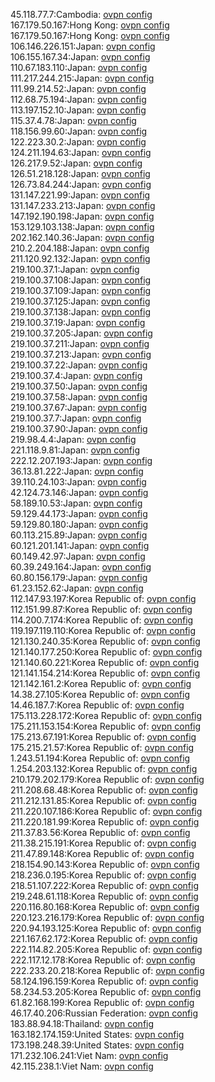 45.118.77.7:Cambodia: [ovpn config](vpn/45_118_77_7.ovpn)  
167.179.50.167:Hong Kong: [ovpn config](vpn/167_179_50_167.ovpn)  
167.179.50.167:Hong Kong: [ovpn config](vpn/167_179_50_167.ovpn)  
106.146.226.151:Japan: [ovpn config](vpn/106_146_226_151.ovpn)  
106.155.167.34:Japan: [ovpn config](vpn/106_155_167_34.ovpn)  
110.67.183.110:Japan: [ovpn config](vpn/110_67_183_110.ovpn)  
111.217.244.215:Japan: [ovpn config](vpn/111_217_244_215.ovpn)  
111.99.214.52:Japan: [ovpn config](vpn/111_99_214_52.ovpn)  
112.68.75.194:Japan: [ovpn config](vpn/112_68_75_194.ovpn)  
113.197.152.10:Japan: [ovpn config](vpn/113_197_152_10.ovpn)  
115.37.4.78:Japan: [ovpn config](vpn/115_37_4_78.ovpn)  
118.156.99.60:Japan: [ovpn config](vpn/118_156_99_60.ovpn)  
122.223.30.2:Japan: [ovpn config](vpn/122_223_30_2.ovpn)  
124.211.194.63:Japan: [ovpn config](vpn/124_211_194_63.ovpn)  
126.217.9.52:Japan: [ovpn config](vpn/126_217_9_52.ovpn)  
126.51.218.128:Japan: [ovpn config](vpn/126_51_218_128.ovpn)  
126.73.84.244:Japan: [ovpn config](vpn/126_73_84_244.ovpn)  
131.147.221.99:Japan: [ovpn config](vpn/131_147_221_99.ovpn)  
131.147.233.213:Japan: [ovpn config](vpn/131_147_233_213.ovpn)  
147.192.190.198:Japan: [ovpn config](vpn/147_192_190_198.ovpn)  
153.129.103.138:Japan: [ovpn config](vpn/153_129_103_138.ovpn)  
202.162.140.36:Japan: [ovpn config](vpn/202_162_140_36.ovpn)  
210.2.204.188:Japan: [ovpn config](vpn/210_2_204_188.ovpn)  
211.120.92.132:Japan: [ovpn config](vpn/211_120_92_132.ovpn)  
219.100.37.1:Japan: [ovpn config](vpn/219_100_37_1.ovpn)  
219.100.37.108:Japan: [ovpn config](vpn/219_100_37_108.ovpn)  
219.100.37.109:Japan: [ovpn config](vpn/219_100_37_109.ovpn)  
219.100.37.125:Japan: [ovpn config](vpn/219_100_37_125.ovpn)  
219.100.37.138:Japan: [ovpn config](vpn/219_100_37_138.ovpn)  
219.100.37.19:Japan: [ovpn config](vpn/219_100_37_19.ovpn)  
219.100.37.205:Japan: [ovpn config](vpn/219_100_37_205.ovpn)  
219.100.37.211:Japan: [ovpn config](vpn/219_100_37_211.ovpn)  
219.100.37.213:Japan: [ovpn config](vpn/219_100_37_213.ovpn)  
219.100.37.22:Japan: [ovpn config](vpn/219_100_37_22.ovpn)  
219.100.37.4:Japan: [ovpn config](vpn/219_100_37_4.ovpn)  
219.100.37.50:Japan: [ovpn config](vpn/219_100_37_50.ovpn)  
219.100.37.58:Japan: [ovpn config](vpn/219_100_37_58.ovpn)  
219.100.37.67:Japan: [ovpn config](vpn/219_100_37_67.ovpn)  
219.100.37.7:Japan: [ovpn config](vpn/219_100_37_7.ovpn)  
219.100.37.90:Japan: [ovpn config](vpn/219_100_37_90.ovpn)  
219.98.4.4:Japan: [ovpn config](vpn/219_98_4_4.ovpn)  
221.118.9.81:Japan: [ovpn config](vpn/221_118_9_81.ovpn)  
222.12.207.193:Japan: [ovpn config](vpn/222_12_207_193.ovpn)  
36.13.81.222:Japan: [ovpn config](vpn/36_13_81_222.ovpn)  
39.110.24.103:Japan: [ovpn config](vpn/39_110_24_103.ovpn)  
42.124.73.146:Japan: [ovpn config](vpn/42_124_73_146.ovpn)  
58.189.10.53:Japan: [ovpn config](vpn/58_189_10_53.ovpn)  
59.129.44.173:Japan: [ovpn config](vpn/59_129_44_173.ovpn)  
59.129.80.180:Japan: [ovpn config](vpn/59_129_80_180.ovpn)  
60.113.215.89:Japan: [ovpn config](vpn/60_113_215_89.ovpn)  
60.121.201.141:Japan: [ovpn config](vpn/60_121_201_141.ovpn)  
60.149.42.97:Japan: [ovpn config](vpn/60_149_42_97.ovpn)  
60.39.249.164:Japan: [ovpn config](vpn/60_39_249_164.ovpn)  
60.80.156.179:Japan: [ovpn config](vpn/60_80_156_179.ovpn)  
61.23.152.62:Japan: [ovpn config](vpn/61_23_152_62.ovpn)  
112.147.93.197:Korea Republic of: [ovpn config](vpn/112_147_93_197.ovpn)  
112.151.99.87:Korea Republic of: [ovpn config](vpn/112_151_99_87.ovpn)  
114.200.7.174:Korea Republic of: [ovpn config](vpn/114_200_7_174.ovpn)  
119.197.119.110:Korea Republic of: [ovpn config](vpn/119_197_119_110.ovpn)  
121.130.240.35:Korea Republic of: [ovpn config](vpn/121_130_240_35.ovpn)  
121.140.177.250:Korea Republic of: [ovpn config](vpn/121_140_177_250.ovpn)  
121.140.60.221:Korea Republic of: [ovpn config](vpn/121_140_60_221.ovpn)  
121.141.154.214:Korea Republic of: [ovpn config](vpn/121_141_154_214.ovpn)  
121.142.161.2:Korea Republic of: [ovpn config](vpn/121_142_161_2.ovpn)  
14.38.27.105:Korea Republic of: [ovpn config](vpn/14_38_27_105.ovpn)  
14.46.187.7:Korea Republic of: [ovpn config](vpn/14_46_187_7.ovpn)  
175.113.228.172:Korea Republic of: [ovpn config](vpn/175_113_228_172.ovpn)  
175.211.153.154:Korea Republic of: [ovpn config](vpn/175_211_153_154.ovpn)  
175.213.67.191:Korea Republic of: [ovpn config](vpn/175_213_67_191.ovpn)  
175.215.21.57:Korea Republic of: [ovpn config](vpn/175_215_21_57.ovpn)  
1.243.51.194:Korea Republic of: [ovpn config](vpn/1_243_51_194.ovpn)  
1.254.203.132:Korea Republic of: [ovpn config](vpn/1_254_203_132.ovpn)  
210.179.202.179:Korea Republic of: [ovpn config](vpn/210_179_202_179.ovpn)  
211.208.68.48:Korea Republic of: [ovpn config](vpn/211_208_68_48.ovpn)  
211.212.131.85:Korea Republic of: [ovpn config](vpn/211_212_131_85.ovpn)  
211.220.107.186:Korea Republic of: [ovpn config](vpn/211_220_107_186.ovpn)  
211.220.181.99:Korea Republic of: [ovpn config](vpn/211_220_181_99.ovpn)  
211.37.83.56:Korea Republic of: [ovpn config](vpn/211_37_83_56.ovpn)  
211.38.215.191:Korea Republic of: [ovpn config](vpn/211_38_215_191.ovpn)  
211.47.89.148:Korea Republic of: [ovpn config](vpn/211_47_89_148.ovpn)  
218.154.90.143:Korea Republic of: [ovpn config](vpn/218_154_90_143.ovpn)  
218.236.0.195:Korea Republic of: [ovpn config](vpn/218_236_0_195.ovpn)  
218.51.107.222:Korea Republic of: [ovpn config](vpn/218_51_107_222.ovpn)  
219.248.61.118:Korea Republic of: [ovpn config](vpn/219_248_61_118.ovpn)  
220.116.80.168:Korea Republic of: [ovpn config](vpn/220_116_80_168.ovpn)  
220.123.216.179:Korea Republic of: [ovpn config](vpn/220_123_216_179.ovpn)  
220.94.193.125:Korea Republic of: [ovpn config](vpn/220_94_193_125.ovpn)  
221.167.62.172:Korea Republic of: [ovpn config](vpn/221_167_62_172.ovpn)  
222.114.82.205:Korea Republic of: [ovpn config](vpn/222_114_82_205.ovpn)  
222.117.12.178:Korea Republic of: [ovpn config](vpn/222_117_12_178.ovpn)  
222.233.20.218:Korea Republic of: [ovpn config](vpn/222_233_20_218.ovpn)  
58.124.196.159:Korea Republic of: [ovpn config](vpn/58_124_196_159.ovpn)  
58.234.53.205:Korea Republic of: [ovpn config](vpn/58_234_53_205.ovpn)  
61.82.168.199:Korea Republic of: [ovpn config](vpn/61_82_168_199.ovpn)  
46.17.40.206:Russian Federation: [ovpn config](vpn/46_17_40_206.ovpn)  
183.88.94.18:Thailand: [ovpn config](vpn/183_88_94_18.ovpn)  
163.182.174.159:United States: [ovpn config](vpn/163_182_174_159.ovpn)  
173.198.248.39:United States: [ovpn config](vpn/173_198_248_39.ovpn)  
171.232.106.241:Viet Nam: [ovpn config](vpn/171_232_106_241.ovpn)  
42.115.238.1:Viet Nam: [ovpn config](vpn/42_115_238_1.ovpn)  
